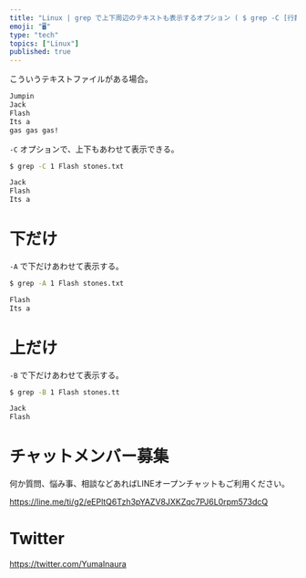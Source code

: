 ```yaml
---
title: "Linux | grep で上下周辺のテキストも表示するオプション ( $ grep -C [行数] )"
emoji: "🖥"
type: "tech"
topics: ["Linux"]
published: true
---
```


こういうテキストファイルがある場合。

```stones.txt
Jumpin
Jack
Flash
Its a
gas gas gas!
```

`-C` オプションで、上下もあわせて表示できる。

```bash
$ grep -C 1 Flash stones.txt

Jack
Flash
Its a
```

# 下だけ

`-A` で下だけあわせて表示する。
 
```bash
$ grep -A 1 Flash stones.txt

Flash
Its a
```

# 上だけ

`-B` で下だけあわせて表示する。

```bash
$ grep -B 1 Flash stones.tt

Jack
Flash
```








<!-- Update From Qiita API -->

# チャットメンバー募集


何か質問、悩み事、相談などあればLINEオープンチャットもご利用ください。

https://line.me/ti/g2/eEPltQ6Tzh3pYAZV8JXKZqc7PJ6L0rpm573dcQ





# Twitter


https://twitter.com/YumaInaura


<!-- Update From Qiita API -->


